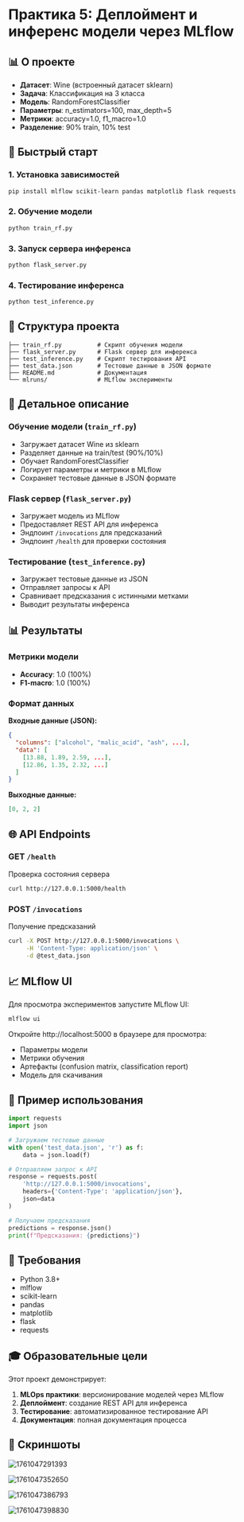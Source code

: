 # Практика 5: Деплоймент и инференс модели через MLflow

## 📊 О проекте

- **Датасет**: Wine (встроенный датасет sklearn)
- **Задача**: Классификация на 3 класса
- **Модель**: RandomForestClassifier
- **Параметры**: n_estimators=100, max_depth=5
- **Метрики**: accuracy=1.0, f1_macro=1.0
- **Разделение**: 90% train, 10% test

## 🚀 Быстрый старт

### 1. Установка зависимостей

```bash
pip install mlflow scikit-learn pandas matplotlib flask requests
```

### 2. Обучение модели

```bash
python train_rf.py
```

### 3. Запуск сервера инференса

```bash
python flask_server.py
```

### 4. Тестирование инференса

```bash
python test_inference.py
```

## 📁 Структура проекта

```
├── train_rf.py          # Скрипт обучения модели
├── flask_server.py      # Flask сервер для инференса
├── test_inference.py    # Скрипт тестирования API
├── test_data.json       # Тестовые данные в JSON формате
├── README.md            # Документация
└── mlruns/              # MLflow эксперименты
```

## 🔧 Детальное описание

### Обучение модели (`train_rf.py`)

- Загружает датасет Wine из sklearn
- Разделяет данные на train/test (90%/10%)
- Обучает RandomForestClassifier
- Логирует параметры и метрики в MLflow
- Сохраняет тестовые данные в JSON формате

### Flask сервер (`flask_server.py`)

- Загружает модель из MLflow
- Предоставляет REST API для инференса
- Эндпоинт `/invocations` для предсказаний
- Эндпоинт `/health` для проверки состояния

### Тестирование (`test_inference.py`)

- Загружает тестовые данные из JSON
- Отправляет запросы к API
- Сравнивает предсказания с истинными метками
- Выводит результаты инференса

## 📊 Результаты

### Метрики модели

- **Accuracy**: 1.0 (100%)
- **F1-macro**: 1.0 (100%)

### Формат данных

**Входные данные (JSON):**

```json
{
  "columns": ["alcohol", "malic_acid", "ash", ...],
  "data": [
    [13.88, 1.89, 2.59, ...],
    [12.86, 1.35, 2.32, ...]
  ]
}
```

**Выходные данные:**

```json
[0, 2, 2]
```

## 🌐 API Endpoints

### GET `/health`

Проверка состояния сервера

```bash
curl http://127.0.0.1:5000/health
```

### POST `/invocations`

Получение предсказаний

```bash
curl -X POST http://127.0.0.1:5000/invocations \
     -H 'Content-Type: application/json' \
     -d @test_data.json
```

## 📈 MLflow UI

Для просмотра экспериментов запустите MLflow UI:

```bash
mlflow ui
```

Откройте http://localhost:5000 в браузере для просмотра:

- Параметры модели
- Метрики обучения
- Артефакты (confusion matrix, classification report)
- Модель для скачивания

## 🧪 Пример использования

```python
import requests
import json

# Загружаем тестовые данные
with open('test_data.json', 'r') as f:
    data = json.load(f)

# Отправляем запрос к API
response = requests.post(
    'http://127.0.0.1:5000/invocations',
    headers={'Content-Type': 'application/json'},
    json=data
)

# Получаем предсказания
predictions = response.json()
print(f"Предсказания: {predictions}")
```

## 📝 Требования

- Python 3.8+
- mlflow
- scikit-learn
- pandas
- matplotlib
- flask
- requests

## 🎓 Образовательные цели

Этот проект демонстрирует:

1. **MLOps практики**: версионирование моделей через MLflow
2. **Деплоймент**: создание REST API для инференса
3. **Тестирование**: автоматизированное тестирование API
4. **Документация**: полная документация процесса

## 📸 Скриншоты

![1761047291393](1761047291393.png)


![1761047352650](1761047352650.png)



![1761047386793](1761047386793.png)


![1761047398830](1761047398830.png)

